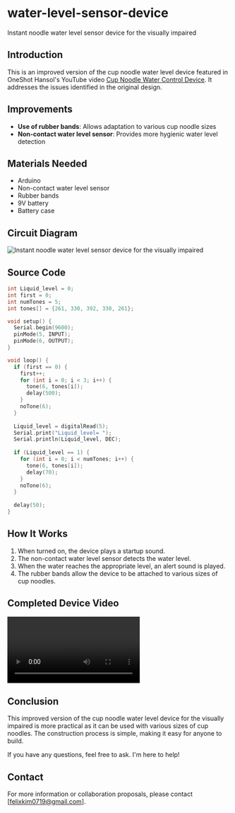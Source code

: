 # water-level-sensor-device
 Instant noodle water level sensor device for the visually impaired

## Introduction

This is an improved version of the cup noodle water level device featured in OneShot Hansol's YouTube video [Cup Noodle Water Control Device](https://www.youtube.com/shorts/jPbPJbluq0A). It addresses the issues identified in the original design.

## Improvements

- **Use of rubber bands**: Allows adaptation to various cup noodle sizes
- **Non-contact water level sensor**: Provides more hygienic water level detection


## Materials Needed

- Arduino
- Non-contact water level sensor
- Rubber bands
- 9V battery
- Battery case

## Circuit Diagram

![Instant noodle water level sensor device for the visually impaired](https://raw.githubusercontent.com/felixkim0719/water-level-sensor-device/main/Schematic.jpg)

## Source Code

```cpp
int Liquid_level = 0;
int first = 0;
int numTones = 5;
int tones[] = {261, 330, 392, 330, 261};

void setup() {
  Serial.begin(9600);
  pinMode(5, INPUT);
  pinMode(6, OUTPUT);
}

void loop() {
  if (first == 0) {
    first++;
    for (int i = 0; i < 3; i++) {
      tone(6, tones[i]);
      delay(500);
    }
    noTone(6);
  }
  
  Liquid_level = digitalRead(5);
  Serial.print("Liquid_level= ");
  Serial.println(Liquid_level, DEC);
  
  if (Liquid_level == 1) {
    for (int i = 0; i < numTones; i++) {
      tone(6, tones[i]);
      delay(70);
    }
    noTone(6);
  }
  
  delay(50);
}
```

## How It Works

1. When turned on, the device plays a startup sound.
2. The non-contact water level sensor detects the water level.
3. When the water reaches the appropriate level, an alert sound is played.
4. The rubber bands allow the device to be attached to various sizes of cup noodles.

## Completed Device Video

![Demo](https://raw.githubusercontent.com/felixkim0719/water-level-sensor-device/main/demo.mp4)

## Conclusion

This improved version of the cup noodle water level device for the visually impaired is more practical as it can be used with various sizes of cup noodles. The construction process is simple, making it easy for anyone to build.

If you have any questions, feel free to ask. I'm here to help!

## Contact

For more information or collaboration proposals, please contact [felixkim0719@gmail.com].

